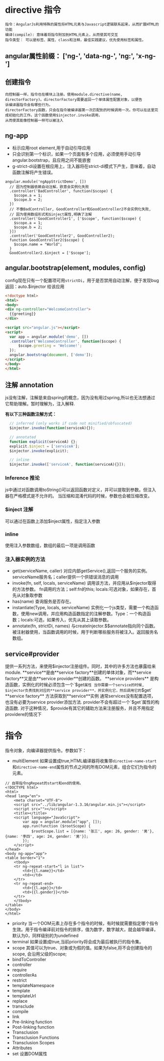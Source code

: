 # directive 指令
>
    指令：AngularJs利用特殊的属性将HTML元素与Javascript逻辑联系起来，从而扩展HTML的功能
    编译(compile): 意味着将指令附加到HTML元素上，从而使其可交互
    指令类型： 可以是标签、属性、class和注释，最佳实践建议，优先使用标签和属性。
 
## angular属性前缀： ['ng-', 'data-ng-', 'ng:', 'x-ng-']
## 创建指令
>
    向控制器一样，指令也在模块上注册。使用module.directive(name, directorFactory)。directorFactory需要返回一个单体属性配置对象，以便告
    诉编译器指令会有哪些行为。
    directorFactory函数，只会在指令被编译器第一次匹配到的时候调用一次。你可以在这里完成初始化的工作。这个函数使用$injector.invoke调用，
    从而使其能像控制器一样可以被注入


## ng-app
* 标示应用root element,用于自动引导应用
* 只会识别第一个标识，如果一个页面有多个应用，必须使用手动引导 angular.bootstrap，且应用之间不能嵌套
* g-strict-di设置在根应用上，注入器将在strict-di模式下产生，意味着，自动函数注解将产生错误。
```
angular.module('ngAppStrictDemo', [])                                                            
  // 因为控制器依赖自动注解，欧意会实例化失败                                                        
  .controller('BadController', function($scope) {                                                
    $scope.a = 1;                                                                                
    $scope.b = 2;                                                                                
  })                                                                                             
  // 不像BadController, GoodController和GoodController2不会实例化失败, 
  // 因为使用数组形式和$inject属性,明确了注解 
  .controller('GoodController1', ['$scope', function($scope) {                                   
    $scope.a = 1;                                                                                
    $scope.b = 2;                                                                                
  }])                                                                                            
  .controller('GoodController2', GoodController2);                                               
  function GoodController2($scope) {                                                             
    $scope.name = "World";                                                                       
  }                                                                                              
  GoodController2.$inject = ['$scope'];                                                          
```

## angular.bootstrap(element, modules, config)

config现在只有一个配置项可用`strictDi`，用于是否禁用自动注解，便于发现bug
返回：auto.$injector 给该应用

```html                                                       
<!doctype html>                                               
<html>                                                        
<body>                                                        
<div ng-controller="WelcomeController">                       
  {{greeting}}                                                
</div>                                                        
                                                              
<script src="angular.js"></script>                            
<script>                                                      
  var app = angular.module('demo', [])                        
  .controller('WelcomeController', function($scope) {         
      $scope.greeting = 'Welcome!';                           
  });                                                         
  angular.bootstrap(document, ['demo']);                      
</script>                                                     
</body>                                                       
</html>                                                       
```                   
                                        
## 注解 annotation     
js没有注解，注解是来自spring的概念，因为没有用过spring,所以也无法想通过它帮助理解。暂时理解为，注入解释.

**有以下三种函数注解方式：**

```js                                                     
  // inferred (only works if code not minified/obfuscated)
  $injector.invoke(function(serviceA){});                 
                                                          
  // annotated                                            
  function explicit(serviceA) {};                         
  explicit.$inject = ['serviceA'];                        
  $injector.invoke(explicit);                             
                                                          
  // inline                                               
  $injector.invoke(['serviceA', function(serviceA){}]);   
```                                                       

### Inference 推论
js中通过对函数调用toString()可以返回函数对定义，并可以提取到参数。但注入器在严格模式是不允许的。
  当压缩和混淆代码的时候，参数也会被压缩改变。

### $inject 注解
可以通过在函数上添加$inject属性，指定注入参数          

### inline
使用注入参数数组，数组的最后一项是调用函数 

### 注入器实例的方法
* get(serviceName, caller) 对应内部getService(),返回一个服务的实例。serviceName服务名；caller提供一个供错误消息的调用
* invoke(fn, self, locals, serviceName) 调用该方法，并应用从$injector取得的方法参数。 fn调用的方法；self:fn的this; locals:可选对象，如果存在，首先从对象取参数
* has(name) 查询服务是否存在。
* instantiate(Type, locals, serviceName) 实例化一个js类型，需要一个构造函数，使用new调用，并应用构造函数指定的注解参数。Type：一个构造函数；locals:可选，如果传入，优先从其上读取参数。
* annotate(fn, strictDi, names) 与createInjector.$$annotate指向同个函数。被注射器使用，当函数调用的时候，用于判断哪些服务将被注入。返回服务名数组。
         
## service#provider                    
提供一系列方法，来使用$injector注册组件。同时，其中的许多方法也暴露给来module.
**service**是由**service factory**创建的单体对象，而**service factory**又是由**service provider**创建的函数。
**service providers** 是构造函数，实例化的时候必须包含一个`$get`属性
当你需要一个service的时候, $injector负责找到对应的**service provider**，并实例化它，然后调用它的`$get` **service factory** 方法获取到**service**实例 
通常services没有配置选项，也没有必要为service provider添加方法.  provider不会有超过一个`$get`属性的构造函数. 对于这种情况，$provide有其它的辅助方法来注册服务，并且不用指定providere的情况下 
         
# 指令
指令对象，向编译器提供指令。参数如下：

* multiElement  如果设置成true,HTML编译器将收集带`directive-name-start` 和`directive-name-end`属性的节点之间的所有DOM元素，组合它们为指令的元素。
```
// 自带指令ngRepeat的start和end的使用。
<!DOCTYPE html>
<html>
<head lang="en">
    <meta charset="UTF-8">
    <script src="../lib/angular-1.3.16/angular.min.js"></script>
    <script src=""></script>
    <title></title>
    <script language="JavaScript">
        var app = angular.module("app", []);
        app.run(function ($rootScope) {
            $rootScope.list = [{name: '张三', age: 26, gender: '男'}, {name: '李四', age: 24, gender: '男'}];
        });
    </script>
</head>
<body ng-app="app">
<table border="1">
    <tbody>
    <tr ng-repeat-start="l in list">
        <td>{{l.name}}</td>
        <td></td>
    </tr>
    <tr ng-repeat-end>
        <td>{{l.age}}</td>
        <td>{{l.gender}}</td>
    </tr>
    </tbody>
</table>
</body>
</html>
```

* priority  当一个DOM元素上存在多个指令的时候，有时候就需要指定哪个指令生效。用于指令编译前对指令的排序，值为数字，数字越大，就会越早编译，默认为0，同样级别的为undefined
* terminal  如果设置成true,当前priority将会成为最后被执行的指令集。
* scope 其值可以为true、对象或为假的值。如果为false,将不会创建指令的scope, 会沿用父级的scope; 
* bindToController  
* controller
* require
* controllerAs
* restrict
* templateNamespace
* template
* templateUrl
* replace
* transclude
* compile
* link
* Pre-linking function
* Post-linking function
* Transclusion
* Transclusion Functions
* Transclusion Scopes
* Attributes
* set 设置DOM属性
         
         

